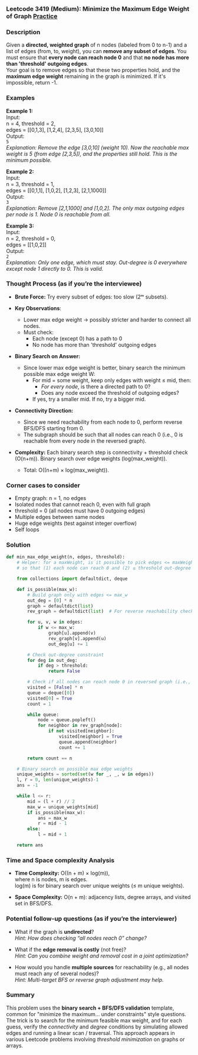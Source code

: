 ### Leetcode 3419 (Medium): Minimize the Maximum Edge Weight of Graph [Practice](https://leetcode.com/problems/minimize-the-maximum-edge-weight-of-graph)

### Description  
Given a **directed, weighted graph** of n nodes (labeled from 0 to n-1) and a list of edges (from, to, weight), you can **remove any subset of edges**. You must ensure that **every node can reach node 0** and that **no node has more than 'threshold' outgoing edges**.  
Your goal is to remove edges so that these two properties hold, and the **maximum edge weight** remaining in the graph is minimized. If it's impossible, return -1.

### Examples  

**Example 1:**  
Input:  
n = 4, threshold = 2,  
edges = [[0,1,3], [1,2,4], [2,3,5], [3,0,10]]  
Output:  
`5`  
*Explanation: Remove the edge [3,0,10] (weight 10). Now the reachable max weight is 5 (from edge [2,3,5]), and the properties still hold. This is the minimum possible.*

**Example 2:**  
Input:  
n = 3, threshold = 1,  
edges = [[0,1,1], [1,0,2], [1,2,3], [2,1,1000]]  
Output:  
`3`  
*Explanation: Remove [2,1,1000] and [1,0,2]. The only max outgoing edges per node is 1. Node 0 is reachable from all.*

**Example 3:**  
Input:  
n = 2, threshold = 0,  
edges = [[1,0,2]]  
Output:  
`2`  
*Explanation: Only one edge, which must stay. Out-degree is 0 everywhere except node 1 directly to 0. This is valid.*

### Thought Process (as if you’re the interviewee)  
- **Brute Force:** Try every subset of edges: too slow (2ᵐ subsets).
- **Key Observations**:  
  - Lower max edge weight → possibly stricter and harder to connect all nodes.
  - Must check:  
    - Each node (except 0) has a path to 0  
    - No node has more than 'threshold' outgoing edges
- **Binary Search on Answer:**  
  - Since lower max edge weight is better, binary search the minimum possible max edge weight W:
    - For mid = some weight, keep only edges with weight ≤ mid, then:
      - *For every node*, is there a directed path to 0?
      - Does any node exceed the threshold of outgoing edges?
    - If yes, try a smaller mid. If no, try a bigger mid.
- **Connectivity Direction:**  
  - Since we need reachability from each node to 0, perform reverse BFS/DFS starting from 0.
  - The subgraph should be such that all nodes can reach 0 (i.e., 0 is reachable from every node in the reversed graph).

- **Complexity:** Each binary search step is connectivity + threshold check (O(n+m)). Binary search over edge weights (log(max_weight)).  
  - Total: O((n+m) × log(max_weight)).

### Corner cases to consider  
- Empty graph: n = 1, no edges  
- Isolated nodes that cannot reach 0, even with full graph  
- threshold = 0 (all nodes must have 0 outgoing edges)  
- Multiple edges between same nodes  
- Huge edge weights (test against integer overflow)  
- Self loops

### Solution

```python
def min_max_edge_weight(n, edges, threshold):
    # Helper: for a maxWeight, is it possible to pick edges <= maxWeight
    # so that (1) each node can reach 0 and (2) ≤ threshold out-degree per node?

    from collections import defaultdict, deque

    def is_possible(max_w):
        # Build graph only with edges <= max_w
        out_deg = [0] * n
        graph = defaultdict(list)
        rev_graph = defaultdict(list)  # For reverse reachability check

        for u, v, w in edges:
            if w <= max_w:
                graph[u].append(v)
                rev_graph[v].append(u)
                out_deg[u] += 1

        # Check out-degree constraint
        for deg in out_deg:
            if deg > threshold:
                return False

        # Check if all nodes can reach node 0 in reversed graph (i.e., 0 can reach all nodes)
        visited = [False] * n
        queue = deque([0])
        visited[0] = True
        count = 1

        while queue:
            node = queue.popleft()
            for neighbor in rev_graph[node]:
                if not visited[neighbor]:
                    visited[neighbor] = True
                    queue.append(neighbor)
                    count += 1

        return count == n

    # Binary search on possible max edge weights
    unique_weights = sorted(set(w for _, _, w in edges))
    l, r = 0, len(unique_weights)-1
    ans = -1

    while l <= r:
        mid = (l + r) // 2
        max_w = unique_weights[mid]
        if is_possible(max_w):
            ans = max_w
            r = mid - 1
        else:
            l = mid + 1

    return ans
```

### Time and Space complexity Analysis  

- **Time Complexity:** O((n + m) × log(m)),  
  where n is nodes, m is edges.  
  log(m) is for binary search over unique weights (≤ m unique weights).
  
- **Space Complexity:** O(n + m): adjacency lists, degree arrays, and visited set in BFS/DFS.

### Potential follow-up questions (as if you’re the interviewer)  

- What if the graph is **undirected**?  
  *Hint: How does checking “all nodes reach 0” change?*

- What if the **edge removal is costly** (not free)?  
  *Hint: Can you combine weight and removal cost in a joint optimization?*

- How would you handle **multiple sources** for reachability (e.g., all nodes must reach any of several nodes)?  
  *Hint: Multi-target BFS or reverse graph adjustment may help.*

### Summary
This problem uses the **binary search + BFS/DFS validation** template, common for "minimize the maximum... under constraints" style questions. The trick is to search for the minimum feasible max weight, and for each guess, verify the *connectivity* and *degree* conditions by simulating allowed edges and running a linear scan / traversal. This approach appears in various Leetcode problems involving *threshold minimization* on graphs or arrays.